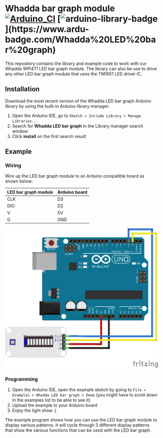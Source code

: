 # Whadda bar graph module [![Arduino_CI](https://github.com/WhaddaMakers/bar_graph_module/actions/workflows/Arduino_CI.yml/badge.svg)](https://github.com/WhaddaMakers/bar_graph_module/actions/workflows/Arduino_CI.yml) [![arduino-library-badge](https://www.ardu-badge.com/badge/Whadda%20LED%20bar%20graph.svg?)](https://www.ardu-badge.com/Whadda%20LED%20bar%20graph)

This repository contains the library and example code to work with our Whadda WPI471 LED bar graph module. The library can also be use to drive any other LED bar graph module that uses the TM1651 LED driver IC.



## Installation

Download the most recent version of the Whadda LED bar graph Arduino library by using the built-in Arduino library manager:

1. Open the Arduino IDE, go to ```Sketch > Include Library > Manage Libraries...```
2. Search for **Whadda LED bar graph** in the Library manager search window
3. Click **install** on the first search result


## Example

### Wiring
Wire up the LED bar graph module to an Arduino compatible board as shown below:

|LED bar graph module|Arduino board|
|----------|-------------|
|CLK|D3|
|DIO|D2|
|V|5V|
|G|GND|

![](./extras/images/wiring_diagram_bb.png)


### Programming

1. Open the Arduino IDE, open the example sketch by going to ```File > Examples > Whadda LED bar graph > Demo``` (you might have to scroll down in the examples list to be able to see it)
2. Upload the example to your Arduino board
3. Enjoy the light show :)

The example program shows how you can use the LED bar graph module to display various patterns. It will cycle through 3 different display patterns that show the various functions that can be used with the LED bar graph.

